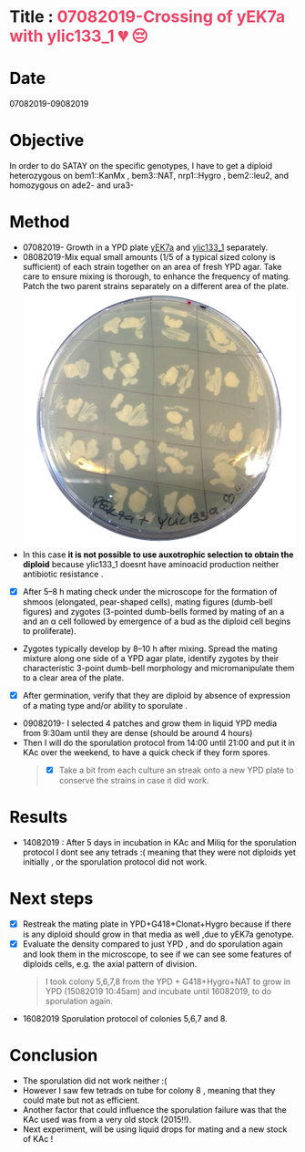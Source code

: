 # Title : <font color='#ee4466'> 07082019-Crossing of yEK7a with ylic133_1 :broken_heart: :pensive:

<font color='black'>

# Date
07082019-09082019

# Objective

In order to do SATAY on the specific genotypes, I have to get a diploid heterozygous on bem1::KanMx , bem3::NAT, nrp1::Hygro , bem2::leu2, and homozygous on ade2- and ura3-

# Method
- 07082019- Growth in a YPD plate [yEK7a](../../2019-07-04_Strain_tableSATAY.md) and  [ylic133_1](../../2019-07-04_Strain_tableSATAY.md) separately.
- 08082019-Mix equal small amounts (1/5 of a typical sized colony is sufficient) of each strain together on an area of fresh YPD agar. Take care to ensure mixing is thorough, to enhance the frequency of mating. Patch the two parent strains separately on a different area of the plate.
![](../images/mating-yek7a-ylic133_1-09082019.png)
- In this case **it is not possible to use  auxotrophic selection to obtain the diploid**  because ylic133_1 doesnt have  aminoacid production neither  antibiotic resistance .
- [x] After 5–8 h mating check under the microscope for the formation of shmoos (elongated, pear-shaped cells), mating figures (dumb-bell figures) and zygotes (3-pointed dumb-bells formed by mating of an a and an α cell followed by emergence of a bud as the diploid cell begins to proliferate).
-  Zygotes typically develop by 8–10 h after mixing. Spread the mating mixture along one side of a YPD agar plate, identify zygotes by their characteristic 3-point dumb-bell morphology and micromanipulate them to a clear area of the plate.
- [x] After germination, verify that they are diploid by absence of expression of a mating type  and/or ability to sporulate .
- 09082019- I selected 4 patches and grow them in liquid YPD media from 9:30am until they are dense (should be around 4 hours)
- Then I will do the sporulation protocol from 14:00 until 21:00 and put it in KAc over the weekend, to have a quick check if they form spores.
   > - [x] Take a bit from each culture an streak onto a new YPD plate to conserve the strains in case it did work.


# Results
- 14082019 : After 5 days in incubation in KAc and Miliq for the sporulation protocol I dont see any tetrads :( meaning that they were not diploids yet initially , or the sporulation protocol did  not work.

# Next steps
- [x] Restreak the mating plate in YPD+G418+Clonat+Hygro because if there is any diploid should grow in that media as well ,due to yEK7a genotype.
- [x] Evaluate the density compared to just YPD , and do sporulation again and look them in the microscope, to see if we can see some features of diploids cells, e.g. the axial pattern of division.
  > I took colony 5,6,7,8 from the YPD + G418+Hygro+NAT to grow in YPD (15082019 10:45am) and incubate until 16082019, to do sporulation again.
- 16082019 Sporulation protocol of colonies 5,6,7 and 8.

# Conclusion
- The sporulation did not work neither :(
- However I saw few tetrads on tube for colony 8 , meaning that they could mate but not as efficient.
- Another factor that could influence the sporulation failure was that the KAc used was from a very old stock (2015!!).
- Next experiment, will be using liquid drops for mating and a new stock of KAc !
